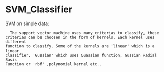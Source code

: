 # SVM_Classifier
SVM on simple data:
 
      The support vector machine uses many criterias to classify, these 
    criterias can be choosen in the form of kernels. Each kernel uses different
    function to classify. Some of the kernels are 'linear' which is a linear 
    classifier, 'Gussian' which uses Guassian function, Gussian Radial Basis
    Function or 'rbf' ,polynomial kernel etc..
